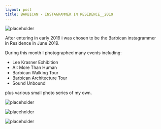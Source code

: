 ```yaml
---
layout: post
title: BARBICAN - INSTAGRAMMER IN RESIDENCE__2019
---
```


![placeholder](https://66.media.tumblr.com/a0e1dfa311d475f54927894d20341d2d/8ff8a625695be27b-87/s500x750/7f36fd518f20e26b0ad1deaf3f25f6af951efc1a.jpg "Large example image")

After entering in early 2019 i was chosen to be the Barbican instagrammer in Residence in June 2019.

During this month I photographed many events including:

* Lee Krasner Exhibition
* AI: More Than Human
* Barbican Walking Tour
* Barbican Architecture Tour
* Sound Unbound

plus various small photo series of my own.

![placeholder](https://66.media.tumblr.com/920dafacdc7a7bd57d7731d7e59cab7a/8ff8a625695be27b-93/s500x750/758c7a5f71796ac5d7e6772fe66875de2014730f.jpg "Large example image")

![placeholder](https://66.media.tumblr.com/086b89f77d9969653f272a6322457c11/8ff8a625695be27b-d5/s500x750/ea97df0a22b33acd39e171f317cf7e00702a803e.jpg "Large example image")

![placeholder](https://66.media.tumblr.com/4a61c3fd5409629fd4ae8053ea4d1952/8ff8a625695be27b-4b/s500x750/ee6d26374b243e713b5ae346575bd2c8ebb2f42d.jpg "Large example image")